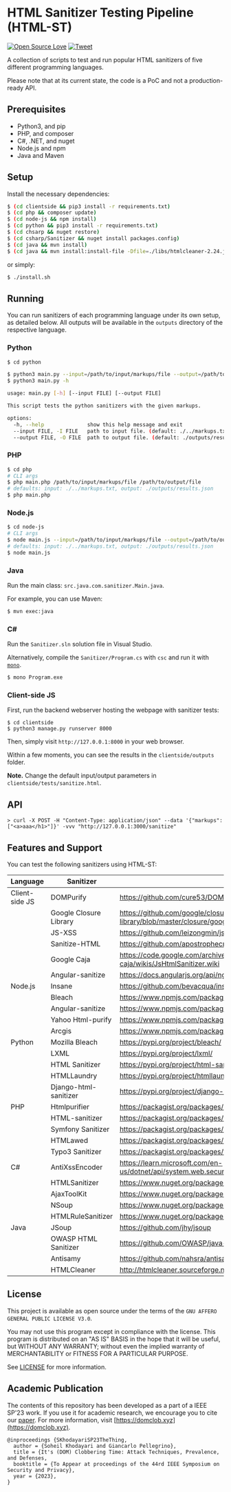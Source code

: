# HTML Sanitizer Testing Pipeline (HTML-ST)

[![Open Source Love](https://badges.frapsoft.com/os/v1/open-source.svg?v=103)](https://github.com/ellerbrock/open-source-badges/) [![Tweet](https://img.shields.io/twitter/url/http/shields.io.svg?style=social)](https://twitter.com/intent/tweet?text=Sanitizer-Testing-Pipeline&url=https://github.com/SoheilKhodayari/html-sanitizer-testing-pipeline)

A collection of scripts to test and run popular HTML sanitizers of five different programming languages. 

Please note that at its current state, the code is a PoC and not a production-ready API.


## Prerequisites

- Python3, and pip
- PHP, and composer
- C#, .NET, and nuget
- Node.js and npm
- Java and Maven

## Setup

Install the necessary dependencies:

```bash
$ (cd clientside && pip3 install -r requirements.txt)
$ (cd php && composer update)
$ (cd node-js && npm install)
$ (cd python && pip3 install -r requirements.txt)
$ (cd chsarp && nuget restore)
$ (cd csharp/Sanitizer && nuget install packages.config)
$ (cd java && mvn install)
$ (cd java && mvn install:install-file -Dfile=./libs/htmlcleaner-2.24.jar -DgroupId=org.htmlcleaner -DartifactId=htmlcleaner -Dversion=2.24 -Dpackaging=jar -DgeneratePom=true)
```

or simply:

```bash
$ ./install.sh
```

## Running

You can run sanitizers of each programming language under its own setup, as detailed below. All outputs will be available in the `outputs` directory of the respective language. 


### Python

```bash
$ cd python

$ python3 main.py --input=/path/to/input/markups/file --output=/path/to/output/file
$ python3 main.py -h

usage: main.py [-h] [--input FILE] [--output FILE]

This script tests the python sanitizers with the given markups.

options:
  -h, --help              show this help message and exit
  --input FILE, -I FILE   path to input file. (default: ./../markups.txt)
  --output FILE, -O FILE  path to output file. (default: ./outputs/results.json)
````


### PHP

```bash
$ cd php
# CLI args
$ php main.php /path/to/input/markups/file /path/to/output/file
# defaults: input: ./../markups.txt, output: ./outputs/results.json
$ php main.php 
````


### Node.js

```bash
$ cd node-js
# CLI args
$ node main.js --input=/path/to/input/markups/file --output=/path/to/output/file
# defaults: input: ./../markups.txt, output: ./outputs/results.json
$ node main.js
```


### Java 

Run the main class: `src.java.com.sanitizer.Main.java`.

For example, you can use Maven:

```bash
$ mvn exec:java
```

### C#

Run the `Sanitizer.sln` solution file in Visual Studio.

Alternatively, compile the `Sanitizer/Program.cs` with `csc` and run it with [`mono`](https://www.mono-project.com/docs/getting-started/mono-basics/). 

```bash
$ mono Program.exe
```


### Client-side JS

First, run the backend webserver hosting the webpage with sanitizer tests:
```
$ cd clientside
$ python3 manage.py runserver 8000
```

Then, simply visit `http://127.0.0.1:8000` in your web browser. 

Within a few moments, you can see the results in the `clientside/outputs` folder. 


**Note.** Change the default input/output parameters in `clientside/tests/sanitize.html`.


## API
```
> curl -X POST -H "Content-Type: application/json" --data '{"markups":["<a>aaa</h1>"]}' -vvv "http://127.0.0.1:3000/sanitize"
```


## Features and Support

You can test the following sanitizers using HTML-ST:

| **Language**    | **Sanitizer**           | **Link**                                                                                            | **API** |
|---------------- |------------------------ |---------------------------------------------------------------------------------------------------- |---------|
| Client-side JS  | DOMPurify               | https://github.com/cure53/DOMPurify                                                                 | [ ]     |
|                 | Google Closure Library  | https://github.com/google/closure-library/blob/master/closure/goog/html/sanitizer/htmlsanitizer.js  | [ ]     |
|                 | JS-XSS                  | https://github.com/leizongmin/js-xss                                                                | [ ]     |
|                 | Sanitize-HTML           | https://github.com/apostrophecms/sanitize-html                                                      | [ ]     |
|                 | Google Caja             | https://code.google.com/archive/p/google-caja/wikis/JsHtmlSanitizer.wiki                            | [ ]     |
|                 | Angular-sanitize        | https://docs.angularjs.org/api/ngSanitize/service/$sanitize                                         | [ ]     |
| Node.js         | Insane                  | https://github.com/bevacqua/insane                                                                  | [X]     |
|                 | Bleach                  | https://www.npmjs.com/package/bleach                                                                | [X]     |
|                 | Angular-sanitize        | https://www.npmjs.com/package/angular-sanitize                                                      | [?]     |
|                 | Yahoo Html-purify       | https://www.npmjs.com/package/html-purify                                                           | [X]     |
|                 | Arcgis                  | https://www.npmjs.com/package/@esri/arcgis-html-sanitizer                                           | [X]     |
| Python          | Mozilla Bleach          | https://pypi.org/project/bleach/                                                                    | [X]     |
|                 | LXML                    | https://pypi.org/project/lxml/                                                                      | [ ]     |
|                 | HTML Sanitizer          | https://pypi.org/project/html-sanitizer/                                                            | [ ]     |
|                 | HTMLLaundry             | https://pypi.org/project/htmllaundry/                                                               | [ ]     |
|                 | Django-html-sanitizer   | https://pypi.org/project/django-html_sanitizer/                                                     | [X]     |
| PHP             | Htmlpurifier            | https://packagist.org/packages/ezyang/htmlpurifier                                                  | [ ]     |
|                 | HTML-sanitizer          | https://packagist.org/packages/tgalopin/html-sanitizer                                              | [ ]     |
|                 | Symfony Sanitizer       | https://packagist.org/packages/symfony/html-sanitizer                                               | [ ]     |
|                 | HTMLawed                | https://packagist.org/packages/htmlawed/htmlawed                                                    | [ ]     |
|                 | Typo3 Sanitizer         | https://packagist.org/packages/typo3/html-sanitizer                                                 | [ ]     |
| C#              | AntiXssEncoder          | https://learn.microsoft.com/en-us/dotnet/api/system.web.security.antixss                            | [ ]     |
|                 | HTMLSanitizer           | https://www.nuget.org/packages/HtmlSanitizer                                                        | [ ]     |
|                 | AjaxToolKit             | https://www.nuget.org/packages/AjaxControlToolkit.HtmlEditor.Sanitizer/                             | [ ]     |
|                 | NSoup                   | https://www.nuget.org/packages/NSoup/                                                               | [ ]     |
|                 | HTMLRuleSanitizer       | https://www.nuget.org/packages/Vereyon.Web.HtmlSanitizer                                            | [ ]     |
| Java            | JSoup                   | https://github.com/jhy/jsoup                                                                        | [ ]     |
|                 | OWASP HTML Sanitizer    | https://github.com/OWASP/java-html-sanitizer                                                        | [ ]     |
|                 | Antisamy                | https://github.com/nahsra/antisamy                                                                  | [ ]     |
|                 | HTMLCleaner             | http://htmlcleaner.sourceforge.net/index.php                                                        | [ ]     |



## License

This project is available as open source under the terms of the `GNU AFFERO GENERAL PUBLIC LICENSE V3.0`. 

You may not use this program except in compliance with the license. This program is distributed on an "AS IS" BASIS in the hope that it will be useful, but WITHOUT ANY WARRANTY; without even the implied warranty of  MERCHANTABILITY or FITNESS FOR A PARTICULAR PURPOSE. 

See [LICENSE](LICENSE) for more information.



## Academic Publication

The contents of this repository has been developed as a part of a IEEE SP'23 work. If you use it for academic research, we encourage you to cite our [paper](https://publications.cispa.saarland/3756/). For more information, visit [https://domclob.xyz](https://domclob.xyz).

```
@inproceedings {SKhodayariSP23TheThing,
  author = {Soheil Khodayari and Giancarlo Pellegrino},
  title = {It's (DOM) Clobbering Time: Attack Techniques, Prevalence, and Defenses,
  booktitle = {To Appear at proceedings of the 44rd IEEE Symposium on Security and Privacy},
  year = {2023},
}
```